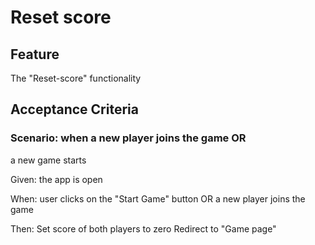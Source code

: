 # Reset score

## Feature

The "Reset-score" functionality

## Acceptance Criteria

### Scenario: when a new player joins the game OR
a new game starts

  Given: the app is open

  When: user clicks on the "Start Game" button OR
  a new player joins the game

  Then: Set score of both players to zero
  Redirect to "Game page"
